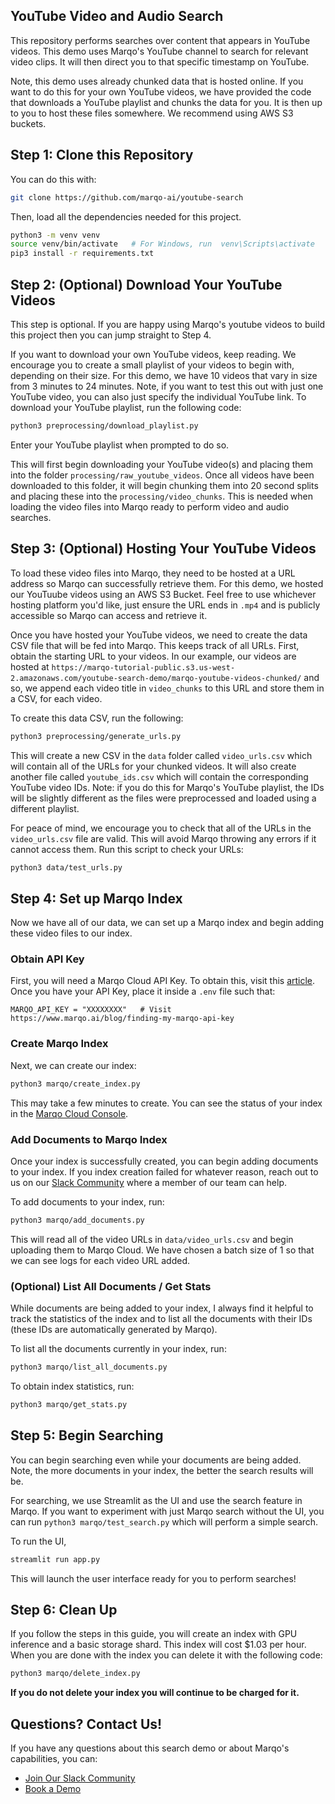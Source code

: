 ## YouTube Video and Audio Search
This repository performs searches over content that appears in YouTube videos. This demo uses Marqo's YouTube channel to search for relevant video clips. It will then direct you to that specific timestamp on YouTube. 

Note, this demo uses already chunked data that is hosted online. If you want to do this for your own YouTube videos, we have provided the code that downloads a YouTube playlist and chunks the data for you. It is then up to you to host these files somewhere. We recommend using AWS S3 buckets. 

## Step 1: Clone this Repository
You can do this with:
```bash
git clone https://github.com/marqo-ai/youtube-search
```
Then, load all the dependencies needed for this project.
```bash
python3 -m venv venv
source venv/bin/activate   # For Windows, run  venv\Scripts\activate
pip3 install -r requirements.txt
```

## Step 2: (Optional) Download Your YouTube Videos
This step is optional. If you are happy using Marqo's youtube videos to build this project then you can jump straight to Step 4.

If you want to download your own YouTube videos, keep reading. We encourage you to create a small playlist of your videos to begin with, depending on their size. For this demo, we have 10 videos that vary in size from 3 minutes to 24 minutes. Note, if you want to test this out with just one YouTube video, you can also just specify the individual YouTube link. To download your YouTube playlist, run the following code:
```bash
python3 preprocessing/download_playlist.py
```
Enter your YouTube playlist when prompted to do so.

This will first begin downloading your YouTube video(s) and placing them into the folder `processing/raw_youtube_videos`. Once all videos have been downloaded to this folder, it will begin chunking them into 20 second splits and placing these into the `processing/video_chunks`. This is needed when loading the video files into Marqo ready to perform video and audio searches. 

## Step 3: (Optional) Hosting Your YouTube Videos
To load these video files into Marqo, they need to be hosted at a URL address so Marqo can successfully retrieve them. For this demo, we hosted our YouTuube videos using an AWS S3 Bucket. Feel free to use whichever hosting platform you'd like, just ensure the URL ends in `.mp4` and is publicly accessible so Marqo can access and retrieve it.

Once you have hosted your YouTube videos, we need to create the data CSV file that will be fed into Marqo. This keeps track of all URLs. First, obtain the starting URL to your videos. In our example, our videos are hosted at `https://marqo-tutorial-public.s3.us-west-2.amazonaws.com/youtube-search-demo/marqo-youtube-videos-chunked/` and so, we append each video title in `video_chunks` to this URL and store them in a CSV, for each video.

To create this data CSV, run the following:
```bash
python3 preprocessing/generate_urls.py
```
This will create a new CSV in the `data` folder called `video_urls.csv` which will contain all of the URLs for your chunked videos. It will also create another file called `youtube_ids.csv` which will contain the corresponding YouTube video IDs. Note: if you do this for Marqo's YouTube playlist, the IDs will be slightly different as the files were preprocessed and loaded using a different playlist. 

For peace of mind, we encourage you to check that all of the URLs in the `video_urls.csv` file are valid. This will avoid Marqo throwing any errors if it cannot access them. Run this script to check your URLs:
```bash
python3 data/test_urls.py
```
## Step 4: Set up Marqo Index
Now we have all of our data, we can set up a Marqo index and begin adding these video files to our index. 

### Obtain API Key
First, you will need a Marqo Cloud API Key. To obtain this, visit this [article](https://www.marqo.ai/blog/finding-my-marqo-api-key).
Once you have your API Key, place it inside a `.env` file such that:
```env
MARQO_API_KEY = "XXXXXXXX"   # Visit https://www.marqo.ai/blog/finding-my-marqo-api-key 
```

### Create Marqo Index
Next, we can create our index:
```bash
python3 marqo/create_index.py
```

This may take a few minutes to create. You can see the status of your index in the [Marqo Cloud Console](https://cloud.marqo.ai/indexes). 

### Add Documents to Marqo Index
Once your index is successfully created, you can begin adding documents to your index. If you index creation failed for whatever reason, reach out to us on our [Slack Community](https://join.slack.com/t/marqo-community/shared_invite/zt-2b4nsvbd2-TDf8agPszzWH5hYKBMIgDA) where a member of our team can help. 

To add documents to your index, run:
```bash
python3 marqo/add_documents.py
```
This will read all of the video URLs in `data/video_urls.csv` and begin uploading them to Marqo Cloud. We have chosen a batch size of 1 so that we can see logs for each video URL added. 

### (Optional) List All Documents / Get Stats
While documents are being added to your index, I always find it helpful to track the statistics of the index and to list all the documents with their IDs (these IDs are automatically generated by Marqo).

To list all the documents currently in your index, run:
```bash
python3 marqo/list_all_documents.py
```

To obtain index statistics, run:
```bash
python3 marqo/get_stats.py
```

## Step 5: Begin Searching
You can begin searching even while your documents are being added. Note, the more documents in your index, the better the search results will be. 

For searching, we use Streamlit as the UI and use the search feature in Marqo. If you want to experiment with just Marqo search without the UI, you can run `python3 marqo/test_search.py` which will perform a simple search. 

To run the UI, 
```bash
streamlit run app.py
```

This will launch the user interface ready for you to perform searches!

## Step 6: Clean Up
If you follow the steps in this guide, you will create an index with GPU inference and a basic storage shard. This index will cost $1.03 per hour. When you are done with the index you can delete it with the following code:
```bash
python3 marqo/delete_index.py
```

**If you do not delete your index you will continue to be charged for it.**

## Questions? Contact Us!
If you have any questions about this search demo or about Marqo's capabilities, you can:
* [Join Our Slack Community](https://join.slack.com/t/marqo-community/shared_invite/zt-2ry33y71j-H0WUeQvFaVlKuuZwl38BeA)
* [Book a Demo](https://www.marqo.ai/book-demo?utm_source=github&utm_medium=organic&utm_campaign=marqo-ai&utm_term=2024-11-07-04-36-utc)